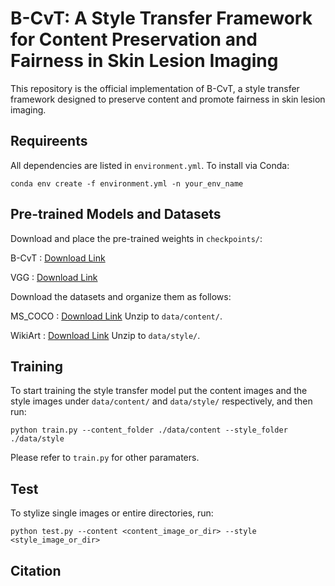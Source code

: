 # B-CvT: A Style Transfer Framework for Content Preservation and Fairness in Skin Lesion Imaging
This repository is the official implementation of B-CvT, a style transfer framework designed to preserve content and promote fairness in skin lesion imaging.

## Requireents
All dependencies are listed in ```environment.yml```. To install via Conda:
```
conda env create -f environment.yml -n your_env_name
```

## Pre-trained Models and Datasets

Download and place the pre-trained weights in  ```checkpoints/```:

B-CvT : [Download Link](https://drive.google.com/file/d/155VXRYsIaJjJVefdx_6TvxY-QWD6uUsl/view?usp=drive_link)

VGG : [Download Link](https://drive.google.com/file/d/1E2Qcq8F1a-5yB7PsoMRqKzVBkfAfKiLH/view?usp=drive_link)

Download the datasets and organize them as follows:

MS_COCO : [Download Link](https://cocodataset.org/#download)
Unzip to ```data/content/```.

WikiArt : [Download Link](https://github.com/cs-chan/ArtGAN/tree/master/WikiArt%20Dataset)
Unzip to ```data/style/```.

## Training

To start training the style transfer model put the content images and the style images under  ```data/content/``` and ```data/style/``` respectively, and then run:

```
python train.py --content_folder ./data/content --style_folder ./data/style 
```

Please refer to ```train.py``` for other paramaters.

## Test

To stylize single images or entire directories, run:
```
python test.py --content <content_image_or_dir> --style <style_image_or_dir>
```

## Citation
